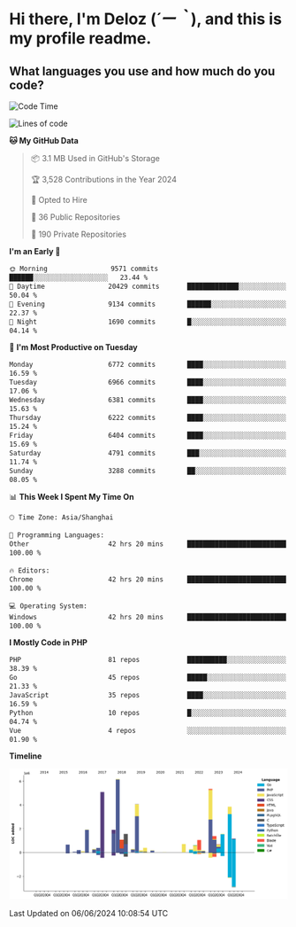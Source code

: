 # **Hi there, I'm Deloz (*´ー｀*), and this is my profile readme.**

## **What languages you use and how much do you code?**

<!--START_SECTION:waka-->
![Code Time](http://img.shields.io/badge/Code%20Time-4%2C136%20hrs%207%20mins-blue)

![Lines of code](https://img.shields.io/badge/From%20Hello%20World%20I%27ve%20Written-41.1%20million%20lines%20of%20code-blue)

**🐱 My GitHub Data** 

> 📦 3.1 MB Used in GitHub's Storage 
 > 
> 🏆 3,528 Contributions in the Year 2024
 > 
> 💼 Opted to Hire
 > 
> 📜 36 Public Repositories 
 > 
> 🔑 190 Private Repositories 
 > 
**I'm an Early 🐤** 

```text
🌞 Morning                9571 commits        ██████░░░░░░░░░░░░░░░░░░░   23.44 % 
🌆 Daytime                20429 commits       █████████████░░░░░░░░░░░░   50.04 % 
🌃 Evening                9134 commits        ██████░░░░░░░░░░░░░░░░░░░   22.37 % 
🌙 Night                  1690 commits        █░░░░░░░░░░░░░░░░░░░░░░░░   04.14 % 
```
📅 **I'm Most Productive on Tuesday** 

```text
Monday                   6772 commits        ████░░░░░░░░░░░░░░░░░░░░░   16.59 % 
Tuesday                  6966 commits        ████░░░░░░░░░░░░░░░░░░░░░   17.06 % 
Wednesday                6381 commits        ████░░░░░░░░░░░░░░░░░░░░░   15.63 % 
Thursday                 6222 commits        ████░░░░░░░░░░░░░░░░░░░░░   15.24 % 
Friday                   6404 commits        ████░░░░░░░░░░░░░░░░░░░░░   15.69 % 
Saturday                 4791 commits        ███░░░░░░░░░░░░░░░░░░░░░░   11.74 % 
Sunday                   3288 commits        ██░░░░░░░░░░░░░░░░░░░░░░░   08.05 % 
```


📊 **This Week I Spent My Time On** 

```text
🕑︎ Time Zone: Asia/Shanghai

💬 Programming Languages: 
Other                    42 hrs 20 mins      █████████████████████████   100.00 % 

🔥 Editors: 
Chrome                   42 hrs 20 mins      █████████████████████████   100.00 % 

💻 Operating System: 
Windows                  42 hrs 20 mins      █████████████████████████   100.00 % 
```

**I Mostly Code in PHP** 

```text
PHP                      81 repos            ██████████░░░░░░░░░░░░░░░   38.39 % 
Go                       45 repos            █████░░░░░░░░░░░░░░░░░░░░   21.33 % 
JavaScript               35 repos            ████░░░░░░░░░░░░░░░░░░░░░   16.59 % 
Python                   10 repos            █░░░░░░░░░░░░░░░░░░░░░░░░   04.74 % 
Vue                      4 repos             ░░░░░░░░░░░░░░░░░░░░░░░░░   01.90 % 
```



**Timeline**

![Lines of Code chart](https://raw.githubusercontent.com/deloz/deloz/main/assets/bar_graph.png)


 Last Updated on 06/06/2024 10:08:54 UTC
<!--END_SECTION:waka-->
